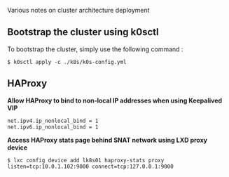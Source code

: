 Various notes on cluster architecture deployment

## Bootstrap the cluster using k0sctl

To bootstrap the cluster, simply use the following command :

```shell
$ k0sctl apply -c ./k8s/k0s-config.yml
```

## HAProxy

**Allow HAProxy to bind to non-local IP addresses when using Keepalived VIP**

```shell
net.ipv4.ip_nonlocal_bind = 1
net.ipv6.ip_nonlocal_bind = 1
```

**Access HAProxy stats page behind SNAT network using LXD proxy device**

```shell
$ lxc config device add lk8s01 haproxy-stats proxy listen=tcp:10.0.1.102:9000 connect=tcp:127.0.0.1:9000
```

